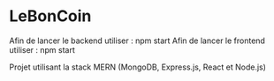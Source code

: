 # LeBonCoin

Afin de lancer le backend utiliser : npm start
Afin de lancer le frontend utiliser : npm start

Projet utilisant la stack MERN (MongoDB, Express.js, React et Node.js)
